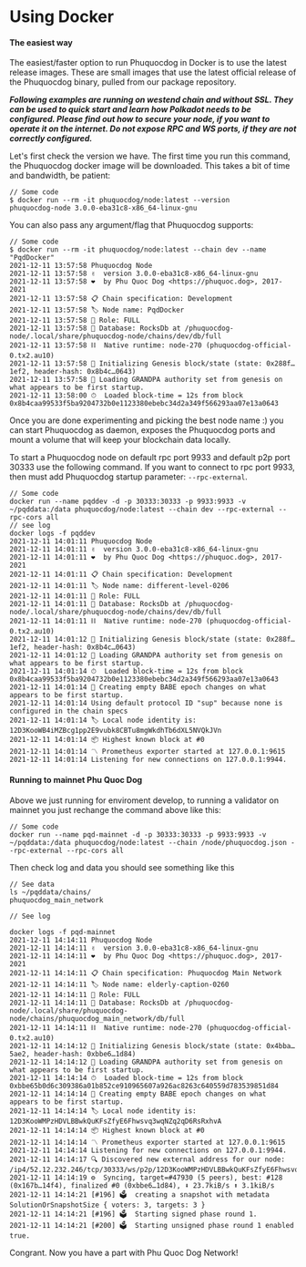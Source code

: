 # Using Docker

#### The easiest way

The easiest/faster option to run Phuquocdog in Docker is to use the latest release images. These are small images that use the latest official release of the Phuquocdog binary, pulled from our package repository.

_**Following examples are running on westend chain and without SSL. They can be used to quick start and learn how Polkadot needs to be configured. Please find out how to secure your node, if you want to operate it on the internet. Do not expose RPC and WS ports, if they are not correctly configured.**_

Let's first check the version we have. The first time you run this command, the Phuquocdog docker image will be downloaded. This takes a bit of time and bandwidth, be patient:

```
// Some code
$ docker run --rm -it phuquocdog/node:latest --version
phuquocdog-node 3.0.0-eba31c8-x86_64-linux-gnu

```

You can also pass any argument/flag that Phuquocdog supports:

```
// Some code
$ docker run --rm -it phuquocdog/node:latest --chain dev --name "PqdDocker"
2021-12-11 13:57:58 Phuquocdog Node    
2021-12-11 13:57:58 ✌️  version 3.0.0-eba31c8-x86_64-linux-gnu    
2021-12-11 13:57:58 ❤️  by Phu Quoc Dog <https://phuquoc.dog>, 2017-2021    
2021-12-11 13:57:58 📋 Chain specification: Development    
2021-12-11 13:57:58 🏷 Node name: PqdDocker    
2021-12-11 13:57:58 👤 Role: FULL    
2021-12-11 13:57:58 💾 Database: RocksDb at /phuquocdog-node/.local/share/phuquocdog-node/chains/dev/db/full    
2021-12-11 13:57:58 ⛓  Native runtime: node-270 (phuquocdog-official-0.tx2.au10)    
2021-12-11 13:57:58 🔨 Initializing Genesis block/state (state: 0x288f…1ef2, header-hash: 0x8b4c…0643)    
2021-12-11 13:57:58 👴 Loading GRANDPA authority set from genesis on what appears to be first startup.    
2021-12-11 13:58:00 ⏱  Loaded block-time = 12s from block 0x8b4caa99533f5ba9204732b0e1123380ebebc34d2a349f566293aa07e13a0643    
```

Once you are done experimenting and picking the best node name :) you can start Phuquocdog  as daemon, exposes the Phuquocdog ports and mount a volume that will keep your blockchain data locally.

To start a Phuquocdog node on default rpc port 9933 and default p2p port 30333 use the following command. If you want to connect to rpc port 9933, then must add Phuquocdog startup parameter: `--rpc-external`.

```
// Some code
docker run --name pqddev -d -p 30333:30333 -p 9933:9933 -v ~/pqddata:/data phuquocdog/node:latest --chain dev --rpc-external --rpc-cors all
// see log
docker logs -f pqddev
2021-12-11 14:01:11 Phuquocdog Node    
2021-12-11 14:01:11 ✌️  version 3.0.0-eba31c8-x86_64-linux-gnu    
2021-12-11 14:01:11 ❤️  by Phu Quoc Dog <https://phuquoc.dog>, 2017-2021    
2021-12-11 14:01:11 📋 Chain specification: Development    
2021-12-11 14:01:11 🏷 Node name: different-level-0206    
2021-12-11 14:01:11 👤 Role: FULL    
2021-12-11 14:01:11 💾 Database: RocksDb at /phuquocdog-node/.local/share/phuquocdog-node/chains/dev/db/full    
2021-12-11 14:01:11 ⛓  Native runtime: node-270 (phuquocdog-official-0.tx2.au10)    
2021-12-11 14:01:12 🔨 Initializing Genesis block/state (state: 0x288f…1ef2, header-hash: 0x8b4c…0643)    
2021-12-11 14:01:12 👴 Loading GRANDPA authority set from genesis on what appears to be first startup.    
2021-12-11 14:01:14 ⏱  Loaded block-time = 12s from block 0x8b4caa99533f5ba9204732b0e1123380ebebc34d2a349f566293aa07e13a0643    
2021-12-11 14:01:14 👶 Creating empty BABE epoch changes on what appears to be first startup.    
2021-12-11 14:01:14 Using default protocol ID "sup" because none is configured in the chain specs    
2021-12-11 14:01:14 🏷 Local node identity is: 12D3KooWB4iMZBcg1pp2E9vubk8CBTu8mgWkdhTb6dXL5NVQkJVn    
2021-12-11 14:01:14 📦 Highest known block at #0    
2021-12-11 14:01:14 〽️ Prometheus exporter started at 127.0.0.1:9615    
2021-12-11 14:01:14 Listening for new connections on 127.0.0.1:9944.    

```

#### Running to mainnet Phu Quoc Dog

Above we just running for enviroment develop, to running a validator on mainnet you just rechange the command above like this:

```
// Some code
docker run --name pqd-mainnet -d -p 30333:30333 -p 9933:9933 -v ~/pqddata:/data phuquocdog/node:latest --chain /node/phuquocdog.json --rpc-external --rpc-cors all
```

Then check log and data you should see something like this

```
// See data
ls ~/pqddata/chains/
phuquocdog_main_network

// See log

docker logs -f pqd-mainnet
2021-12-11 14:14:11 Phuquocdog Node    
2021-12-11 14:14:11 ✌️  version 3.0.0-eba31c8-x86_64-linux-gnu    
2021-12-11 14:14:11 ❤️  by Phu Quoc Dog <https://phuquoc.dog>, 2017-2021    
2021-12-11 14:14:11 📋 Chain specification: Phuquocdog Main Network    
2021-12-11 14:14:11 🏷 Node name: elderly-caption-0260    
2021-12-11 14:14:11 👤 Role: FULL    
2021-12-11 14:14:11 💾 Database: RocksDb at /phuquocdog-node/.local/share/phuquocdog-node/chains/phuquocdog_main_network/db/full    
2021-12-11 14:14:11 ⛓  Native runtime: node-270 (phuquocdog-official-0.tx2.au10)    
2021-12-11 14:14:12 🔨 Initializing Genesis block/state (state: 0x4bba…5ae2, header-hash: 0xbbe6…1d84)    
2021-12-11 14:14:12 👴 Loading GRANDPA authority set from genesis on what appears to be first startup.    
2021-12-11 14:14:14 ⏱  Loaded block-time = 12s from block 0xbbe65b0d6c309386a01b852ce910965607a926ac8263c640559d783539851d84    
2021-12-11 14:14:14 👶 Creating empty BABE epoch changes on what appears to be first startup.    
2021-12-11 14:14:14 🏷 Local node identity is: 12D3KooWMPzHDVLBBwkQuKFsZfyE6Fhwsvq3wqNZq2qD6RsRxhvA    
2021-12-11 14:14:14 📦 Highest known block at #0    
2021-12-11 14:14:14 〽️ Prometheus exporter started at 127.0.0.1:9615    
2021-12-11 14:14:14 Listening for new connections on 127.0.0.1:9944.    
2021-12-11 14:14:17 🔍 Discovered new external address for our node: /ip4/52.12.232.246/tcp/30333/ws/p2p/12D3KooWMPzHDVLBBwkQuKFsZfyE6Fhwsvq3wqNZq2qD6RsRxhvA    
2021-12-11 14:14:19 ⚙️  Syncing, target=#47930 (5 peers), best: #128 (0x167b…14f4), finalized #0 (0xbbe6…1d84), ⬇ 23.7kiB/s ⬆ 3.1kiB/s    
2021-12-11 14:14:21 [#196] 🗳  creating a snapshot with metadata SolutionOrSnapshotSize { voters: 3, targets: 3 }    
2021-12-11 14:14:21 [#196] 🗳  Starting signed phase round 1.    
2021-12-11 14:14:21 [#200] 🗳  Starting unsigned phase round 1 enabled true. 
```

Congrant. Now you have a part with Phu Quoc Dog Network!
